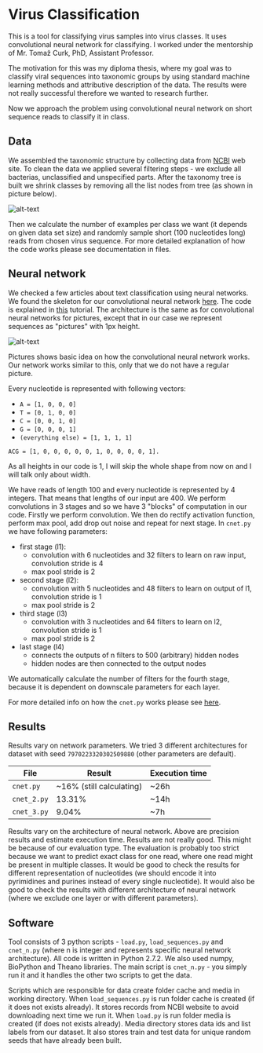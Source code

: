 # Virus Classification

This is a tool for classifying virus samples into virus classes.
It uses convolutional neural network for classifying.
I worked under the mentorship of Mr. Tomaž Curk, PhD, Assistant Professor.

The motivation for this was my diploma thesis, where my goal was to classify viral sequences into
taxonomic groups by using standard machine learning methods and attributive description of the data.
The results were not really successful therefore we wanted to research further.

Now we approach the problem using convolutional neural network on short
sequence reads to classify it in class.

## Data
We assembled the taxonomic structure by collecting data from [NCBI](www.ncbi.nlm.nih.gov) web site.
To clean the data we applied several filtering steps - we exclude all bacterias, unclassified and
unspecified parts. After the taxonomy tree is built we shrink classes by removing
all the list nodes from tree (as shown in picture below).

![alt-text](https://github.com/mkopar/Virus-classification-theano/blob/master/taksonomija.png)

Then we calculate the number of examples per class we want (it depends on given data set size)
and randomly sample short (100 nucleotides long) reads from chosen virus sequence.
For more detailed explanation of how the code works please see documentation in files.

## Neural network
We checked a few articles about text classification using neural networks.
We found the skeleton for our convolutional neural network
[here](https://github.com/newmu/theano-tutorials). The code is explained in
[this](https://www.youtube.com/watch?v=S75EdAcXHKk) tutorial. The architecture
is the same as for convolutional neural networks for pictures, except that in our case
we represent sequences as "pictures" with 1px height.

![alt-text](https://github.com/mkopar/Virus-classification-theano/blob/master/mylenet.png)

Pictures shows basic idea on how the convolutional neural network works. Our network works similar to this,
only that we do not have a regular picture.

Every nucleotide is represented with following vectors:
* `A = [1, 0, 0, 0]`
* `T = [0, 1, 0, 0]`
* `C = [0, 0, 1, 0]`
* `G = [0, 0, 0, 1]`
* `(everything else) = [1, 1, 1, 1]`

`ACG = [1, 0, 0, 0, 0, 0, 1, 0, 0, 0, 0, 1].`

As all heights in our code is 1, I will skip the whole shape from now on and
I will talk only about width.

We have reads of length 100 and every nucleotide is represented by 4 integers. That means that
lengths of our input are 400.
We perform convolutions in 3 stages and so we have 3 "blocks" of computation in our code.
Firstly we perform convolution. We then do rectify activation function, perform max pool, add drop out
noise and repeat for next stage.
In `cnet.py` we have following parameters:
- first stage (l1):
    - convolution with 6 nucleotides and 32 filters to learn on raw input, convolution stride is 4
    - max pool stride is 2
- second stage (l2):
    - convolution with 5 nucleotides and 48 filters to learn on output of l1, convolution stride is 1
    - max pool stride is 2
- third stage (l3)
    - convolution with 3 nucleotides and 64 filters to learn on l2, convolution stride is 1
    - max pool stride is 2
- last stage (l4)
    - connects the outputs of n filters to 500 (arbitrary) hidden nodes
    - hidden nodes are then connected to the output nodes

We automatically calculate the number of filters for the fourth stage,
because it is dependent on downscale parameters for each layer.

For more detailed info on how the `cnet.py` works please see [here](https://www.youtube.com/watch?v=S75EdAcXHKk).

## Results
Results vary on network parameters. We tried 3 different architectures for dataset with
seed `7970223320302509880` (other parameters are default).

File        | Result  | Execution time
---         | ---     | ---
`cnet.py`   | ~16% (still calculating) | ~26h
`cnet_2.py` |  13.31% | ~14h
`cnet_3.py` |  9.04%  | ~7h

Results vary on the architecture of neural network. Above are precision results and estimate execution time.
Results are not really good. This might be because of our evaluation type. The evaluation is probably too strict
because we want to predict exact class for one read, where one read might be present in multiple classes.
It would be good to check the results for different representation of nucleotides
(we should encode it into pyrimidines and purines instead of every single nucleotide). It would also be good to
check the results with different architecture of neural network (where we exclude one layer or with different
parameters).

## Software

Tool consists of 3 python scripts - `load.py`, `load_sequences.py` and `cnet_n.py`
(where n is integer and represents specific neural network architecture).
All code is written in Python 2.7.2. We also used numpy, BioPython and Theano libraries.
The main script is `cnet_n.py` - you simply run it and it
handles the other two scripts to get the data.

Scripts which are responsible for data create folder cache and media in working directory.
When `load_sequences.py` is run folder cache is created (if it does not exists already).
It stores records from NCBI website to avoid downloading next time we run it.
When `load.py` is run folder media is created (if does not exists already).
Media directory stores data ids and list labels from our dataset.
It also stores train and test data for unique random seeds that have already been built.
